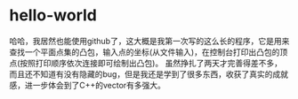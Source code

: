 # hello-world
哈哈，我居然也能使用github了，这大概是我第一次写的这么长的程序，它是用来查找一个平面点集的凸包，输入点的坐标(从文件输入)，在控制台打印出凸包的顶点(按照打印顺序依次连接即可绘制出凸包)。
虽然挣扎了两天才完善得差不多，而且还不知道有没有隐藏的bug，但是我还是学到了很多东西，收获了真实的成就感，进一步体会到了C++的vector有多强大。
